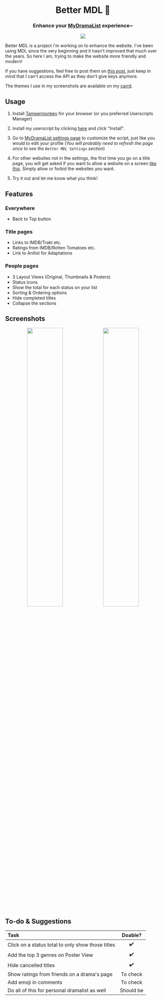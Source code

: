 <h1 align="center">
Better MDL 🤍</h1>
<h3 align="center">Enhance your <a href="https://mydramalist.com/" target="_blank">MyDramaList</a> experience~</h3>

<center><img src="https://dear-clouds.carrd.co/assets/images/image06.jpg"></center>

Better MDL is a project i'm working on to enhance the website. I've been using MDL since the very beginning and it hasn't improved that much over the years. So here I am, trying to make the website more friendly and modern!

If you have suggestions, feel free to post them on [this post](https://mydramalist.com/discussions/general-discussion/88611-gathering-feedbacks), just keep in mind that I can't access the API as they don't give keys anymore.

The themes I use in my screenshots are available on my [carrd](https://dear-clouds.carrd.co/#mdl-themes).


## Usage
1. Install [Tampermonkey](https://www.tampermonkey.net/) for your browser (or you preferred Userscripts Manager)

2. Install my userscript by clicking [here](https://github.com/dear-clouds/better-mdl/raw/main/better-mdl.user.js) and click "Install".

3. Go to [MyDramaList settings page](https://mydramalist.com/account/profile) to customize the script, just like you would to edit your profile (*You will probably need to refresh the page once to see the `Better MDL Settings` section*)

4. For other websites not in the settings, the first time you go on a title page, you will get asked if you want to allow a website on a screen [like this](https://imgur.com/E1eWJJW). Simply allow or forbid the websites you want.

5. Try it out and let me know what you think!


## Features

### Everywhere

* Back to Top button

### Title pages

* Links to IMDB/Trakt etc.
* Ratings from IMDB/Rotten Tomatoes etc.
* Link to Anilist for Adaptations

### People pages

* 3 Layout Views (Original, Thumbnails & Posters)
* Status icons
* Show the total for each status on your list
* Sorting & Ordering options
* Hide completed titles
* Collapse the sections

## Screenshots
<p align="center">
<img src="https://dear-clouds.carrd.co/assets/images/gallery22/ebcc1fb5_original.jpg?v=21bef0a8" width="48%">
<img src="https://dear-clouds.carrd.co/assets/images/gallery22/1863a508_original.jpg" width="48%">
</p>


## To-do & Suggestions
| Task      | Doable? |
| :--- | :----: |
| Click on a status total to only show those titles | ✔️ |
| Add the top 3 genres on Poster View | ✔️ |
| Hide cancelled titles | ✔️ |
| Show ratings from friends on a drama's page | To check |
| Add emoji in comments | To check |
| Do all of this for personal dramalist as well | Should be |
